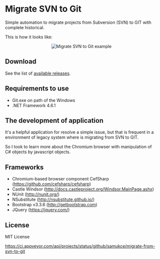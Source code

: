 # Migrate SVN to Git

Simple automation to migrate projects from Subversion (SVN) to GIT with complete historical.

This is how it looks like:

<p align="center">
  <img src="https://dl.dropboxusercontent.com/u/27281108/GitHub/MigracaoGitToSvn/main-github.png" alt="Migrate SVN to Git example"/>
</p>

## Download

See the list of [available releases](https://github.com/samukce/migrate-from-svn-to-git/releases).

## Requirements to use

- Git.exe on path of the Windows
- .NET Framework 4.6.1

## The development of application

It's a helpful application for resolve a simple issue, but that is frequent in a environment of legacy system where is migrating from SVN to GIT.

So I took to learn more about the Chromium browser with manipulation of C# objects by javascript objects.

## Frameworks

- Chromium-based browser component CefSharp (https://github.com/cefsharp/cefsharp)
- Castle Windsor (http://docs.castleproject.org/Windsor.MainPage.ashx)
- NUnit (http://nunit.org/)
- NSubstitute (http://nsubstitute.github.io/)
- Bootstrap v3.3.6 (http://getbootstrap.com)
- JQuery (https://jquery.com/)

## License

MIT License

https://ci.appveyor.com/api/projects/status/github/samukce/migrate-from-svn-to-git
